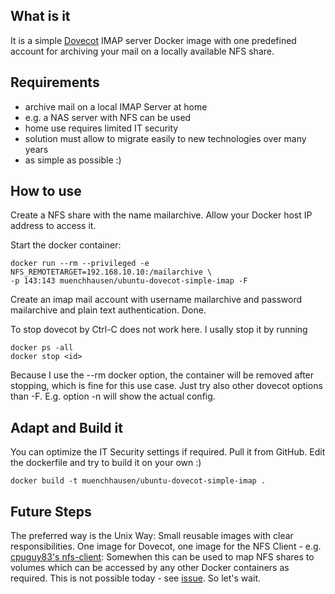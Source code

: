 ## What is it
It is a simple [Dovecot](http://www.dovecot.org) IMAP server Docker image with one predefined account for archiving your mail on a locally available NFS share. 


## Requirements
* archive mail on a local IMAP Server at home
* e.g. a NAS server with NFS can be used
* home use requires limited IT security
* solution must allow to migrate easily to new technologies over many years
* as simple as possible :)

## How to use
Create a NFS share with the name mailarchive. Allow your Docker host IP address to access it. 

Start the docker container:  

    docker run --rm --privileged -e NFS_REMOTETARGET=192.168.10.10:/mailarchive \
    -p 143:143 muenchhausen/ubuntu-dovecot-simple-imap -F

Create an imap mail account with username mailarchive and password mailarchive and plain text authentication. Done.

To stop dovecot by Ctrl-C does not work here. I usally stop it by running 

    docker ps -all
    docker stop <id>

Because I use the --rm docker option, the container will be removed after stopping, which is fine for this use case. Just try also other dovecot options than -F. E.g. option -n will show the actual config.

## Adapt and Build it
You can optimize the IT Security settings if required. Pull it from GitHub. Edit the dockerfile and try to build it on your own :)

    docker build -t muenchhausen/ubuntu-dovecot-simple-imap .

## Future Steps
The preferred way is the Unix Way: Small reusable images with clear responsibilities. One image for Dovecot, one image for the NFS Client - e.g. [cpuguy83's nfs-client](https://registry.hub.docker.com/u/cpuguy83/nfs-client/): Somewhen this can be used to map NFS shares to volumes which can be accessed by any other Docker containers as required. This is not possible today - see [issue](https://github.com/docker/docker/issues/4213). So let's wait.
 

